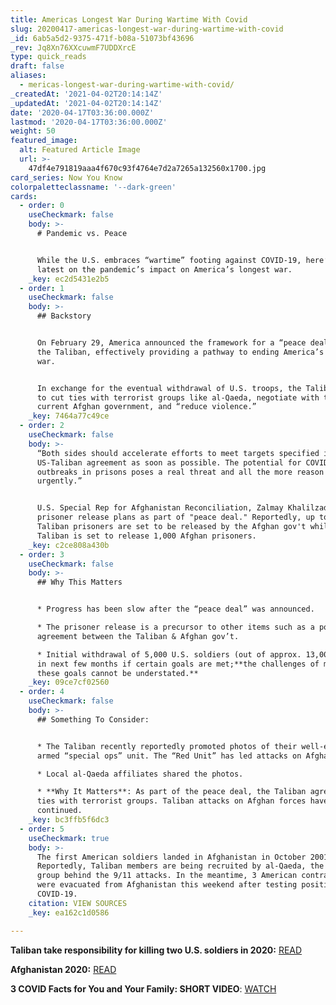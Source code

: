 ```yaml
---
title: Americas Longest War During Wartime With Covid
slug: 20200417-americas-longest-war-during-wartime-with-covid
_id: 6ab5a5d2-9375-471f-b08a-51073bf43696
_rev: Jq8Xn76XXcuwmF7UDDXrcE
type: quick_reads
draft: false
aliases:
  - mericas-longest-war-during-wartime-with-covid/
_createdAt: '2021-04-02T20:14:14Z'
_updatedAt: '2021-04-02T20:14:14Z'
date: '2020-04-17T03:36:00.000Z'
lastmod: '2020-04-17T03:36:00.000Z'
weight: 50
featured_image:
  alt: Featured Article Image
  url: >-
    47df4e791819aaa4f670c93f4764e7d2a7265a132560x1700.jpg
card_series: Now You Know
colorpaletteclassname: '--dark-green'
cards:
  - order: 0
    useCheckmark: false
    body: >-
      # Pandemic vs. Peace


      While the U.S. embraces “wartime” footing against COVID-19, here’s the
      latest on the pandemic’s impact on America’s longest war.
    _key: ec2d5431e2b5
  - order: 1
    useCheckmark: false
    body: >-
      ## Backstory


      On February 29, America announced the framework for a “peace deal” with
      the Taliban, effectively providing a pathway to ending America’s longest
      war.


      In exchange for the eventual withdrawal of U.S. troops, the Taliban agreed
      to cut ties with terrorist groups like al-Qaeda, negotiate with the
      current Afghan government, and “reduce violence.”
    _key: 7464a77c49ce
  - order: 2
    useCheckmark: false
    body: >-
      “Both sides should accelerate efforts to meet targets specified in the
      US-Taliban agreement as soon as possible. The potential for COVID-19
      outbreaks in prisons poses a real threat and all the more reason to move
      urgently.”


      U.S. Special Rep for Afghanistan Reconciliation, Zalmay Khalilzad, on
      prisoner release plans as part of "peace deal." Reportedly, up to 5,000
      Taliban prisoners are set to be released by the Afghan gov't while the
      Taliban is set to release 1,000 Afghan prisoners.
    _key: c2ce808a430b
  - order: 3
    useCheckmark: false
    body: >-
      ## Why This Matters


      * Progress has been slow after the “peace deal” was announced.

      * The prisoner release is a precursor to other items such as a political
      agreement between the Taliban & Afghan gov’t.

      * Initial withdrawal of 5,000 U.S. soldiers (out of approx. 13,000) is set
      in next few months if certain goals are met;**the challenges of meeting
      these goals cannot be understated.**
    _key: 09ce7cf02560
  - order: 4
    useCheckmark: false
    body: >-
      ## Something To Consider:


      * The Taliban recently reportedly promoted photos of their well-equipped,
      armed “special ops” unit. The “Red Unit” has led attacks on Afghan forces.

      * Local al-Qaeda affiliates shared the photos.

      * **Why It Matters**: As part of the peace deal, the Taliban agreed to cut
      ties with terrorist groups. Taliban attacks on Afghan forces have
      continued.
    _key: bc3ffb5f6dc3
  - order: 5
    useCheckmark: true
    body: >-
      The first American soldiers landed in Afghanistan in October 2001.
      Reportedly, Taliban members are being recruited by al-Qaeda, the terrorist
      group behind the 9/11 attacks. In the meantime, 3 American contractors
      were evacuated from Afghanistan this weekend after testing positive for
      COVID-19.
    citation: VIEW SOURCES
    _key: ea162c1d0586

---
```

**Taliban take responsibility for killing two U.S. soldiers in 2020:** [READ](https://smarthernews.com/article/two-soldiers-killed-in-action-in-afghanistan-become-first-casualties-of-2020-taliban-take-responsibility/)

**Afghanistan 2020:** [READ](https://smarthernews.com/afghanistan-2020/)

**3 COVID Facts for You and Your Family: SHORT VIDEO**: [WATCH](https://smarthernews.com/article/2-minute-video-news-from-the-white-house-cdc-and-world-health-organization-why-they-matter/)